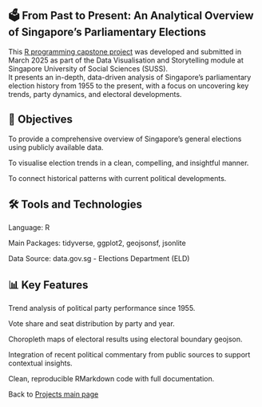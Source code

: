 ## 🗳️ From Past to Present: An Analytical Overview of Singapore’s Parliamentary Elections  
This [R programming capstone project](https://cheeweeng.github.io/R_prog_capstone_project/ANL501_Data_Visualisation_and_Storytelling.html) was developed and submitted in March 2025 as part of the Data Visualisation and Storytelling module at Singapore University of Social Sciences (SUSS).   
It presents an in-depth, data-driven analysis of Singapore’s parliamentary election history from 1955 to the present, with a focus on uncovering key trends, party dynamics, and electoral   developments.
## 📌 Objectives
To provide a comprehensive overview of Singapore’s general elections using publicly available data.

To visualise election trends in a clean, compelling, and insightful manner.

To connect historical patterns with current political developments.
## 🛠️ Tools and Technologies
Language: R

Main Packages: tidyverse, ggplot2, geojsonsf, jsonlite

Data Source: data.gov.sg - Elections Department (ELD)

## 📊 Key Features
Trend analysis of political party performance since 1955.

Vote share and seat distribution by party and year.

Choropleth maps of electoral results using electoral boundary geojson.

Integration of recent political commentary from public sources to support contextual insights.

Clean, reproducible RMarkdown code with full documentation.  

Back to [Projects main page](https://cheeweeng.github.io)
